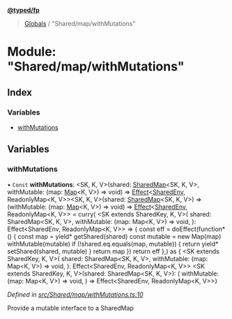 **[@typed/fp](../README.md)**

> [Globals](../globals.md) / "Shared/map/withMutations"

# Module: "Shared/map/withMutations"

## Index

### Variables

* [withMutations](_shared_map_withmutations_.md#withmutations)

## Variables

### withMutations

• `Const` **withMutations**: \<SK, K, V>(shared: [SharedMap](../interfaces/_shared_map_sharedmap_.sharedmap.md)\<SK, K, V>, withMutable: (map: [Map](../interfaces/_shared_core_model_sharedkeystore_.sharedkeystore.md#map)\<K, V>) => void) => [Effect](_effect_effect_.effect.md)\<[SharedEnv](../interfaces/_shared_core_services_sharedenv_.sharedenv.md), ReadonlyMap\<K, V>>\<SK, K, V>(shared: [SharedMap](../interfaces/_shared_map_sharedmap_.sharedmap.md)\<SK, K, V>) => (withMutable: (map: [Map](../interfaces/_shared_core_model_sharedkeystore_.sharedkeystore.md#map)\<K, V>) => void) => [Effect](_effect_effect_.effect.md)\<[SharedEnv](../interfaces/_shared_core_services_sharedenv_.sharedenv.md), ReadonlyMap\<K, V>> = curry( \<SK extends SharedKey, K, V>( shared: SharedMap\<SK, K, V>, withMutable: (map: Map\<K, V>) => void, ): Effect\<SharedEnv, ReadonlyMap\<K, V>> => { const eff = doEffect(function* () { const map = yield* getShared(shared) const mutable = new Map(map) withMutable(mutable) if (!shared.eq.equals(map, mutable)) { return yield* setShared(shared, mutable) } return map }) return eff },) as { \<SK extends SharedKey, K, V>( shared: SharedMap\<SK, K, V>, withMutable: (map: Map\<K, V>) => void, ): Effect\<SharedEnv, ReadonlyMap\<K, V>> \<SK extends SharedKey, K, V>(shared: SharedMap\<SK, K, V>): ( withMutable: (map: Map\<K, V>) => void, ) => Effect\<SharedEnv, ReadonlyMap\<K, V>>}

*Defined in [src/Shared/map/withMutations.ts:10](https://github.com/TylorS/typed-fp/blob/41076ce/src/Shared/map/withMutations.ts#L10)*

Provide a mutable interface to a SharedMap
